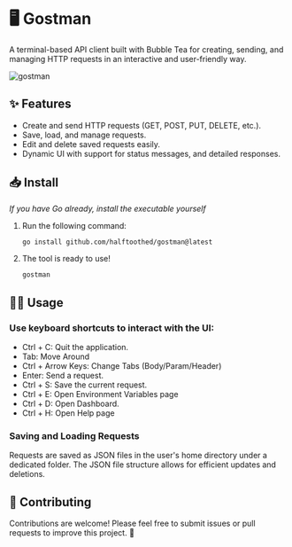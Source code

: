 # 🖥️ Gostman

A terminal-based API client built with Bubble Tea for creating, sending, and managing HTTP requests in an interactive and user-friendly way.

![gostman](https://github.com/user-attachments/assets/65c46e9d-2600-47c9-809f-779b5531f023)

## ✨ Features

- Create and send HTTP requests (GET, POST, PUT, DELETE, etc.).
- Save, load, and manage requests.
- Edit and delete saved requests easily.
- Dynamic UI with support for status messages, and detailed responses.

## 📥 Install

_If you have Go already, install the executable yourself_

1. Run the following command:
   ```bash
   go install github.com/halftoothed/gostman@latest
   ```
2. The tool is ready to use!
    ```bash
   gostman
   ```

## 🧑‍💻 Usage 

### Use keyboard shortcuts to interact with the UI:

- Ctrl + C: Quit the application.
- Tab: Move Around
- Ctrl + Arrow Keys: Change Tabs (Body/Param/Header)
- Enter: Send a request.
- Ctrl + S: Save the current request.
- Ctrl + E: Open Environment Variables page
- Ctrl + D: Open Dashboard.
- Ctrl + H: Open Help page

### Saving and Loading Requests 

Requests are saved as JSON files in the user's home directory under a dedicated folder. The JSON file structure allows for efficient updates and deletions.

## 🤝 Contributing

Contributions are welcome! Please feel free to submit issues or pull requests to improve this project. 🙌
